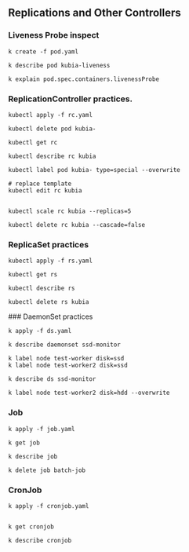 ## Replications and Other Controllers

### Liveness Probe inspect

```
k create -f pod.yaml

k describe pod kubia-liveness

k explain pod.spec.containers.livenessProbe
```

### ReplicationController practices.

```
kubectl apply -f rc.yaml

kubectl delete pod kubia- 

kubectl get rc

kubectl describe rc kubia

kubectl label pod kubia- type=special --overwrite

# replace template
kubectl edit rc kubia 


kubectl scale rc kubia --replicas=5

kubectl delete rc kubia --cascade=false
```
### ReplicaSet practices
```
kubectl apply -f rs.yaml

kubectl get rs

kubectl describe rs

kubectl delete rs kubia
```
### DaemonSet practices

```
k apply -f ds.yaml  

k describe daemonset ssd-monitor

k label node test-worker disk=ssd
k label node test-worker2 disk=ssd

k describe ds ssd-monitor

k label node test-worker2 disk=hdd --overwrite
```

### Job

```
k apply -f job.yaml

k get job

k describe job 

k delete job batch-job
```

### CronJob

```
k apply -f cronjob.yaml


k get cronjob 

k describe cronjob
```